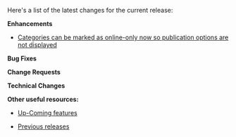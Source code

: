 Here's a list of the latest changes for the current release:

**Enhancements**

- [Categories can be marked as online-only now so publication options are not displayed](https://trello.com/c/7P6SKdl6/293-categories-for-online-only-booking)

**Bug Fixes**   

**Change Requests**

**Technical Changes**

**Other useful resources:**

- [Up-Coming features](https://trello.com/b/Ht5NWhN2/betterclassifieds)

- [Previous releases](https://trello.com/b/0Vb4VWMF/betterclassifieds-2-0)

